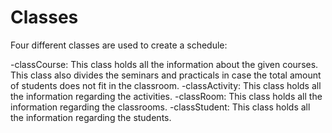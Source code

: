 # Classes

Four different classes are used to create a schedule:

-classCourse: This class holds all the information about the given courses. This class also divides the seminars and practicals in case the total amount of students does not fit in the classroom.
-classActivity: This class holds all the information regarding the activities.
-classRoom: This class holds all the information regarding the classrooms.
-classStudent: This class holds all the information regarding the students.